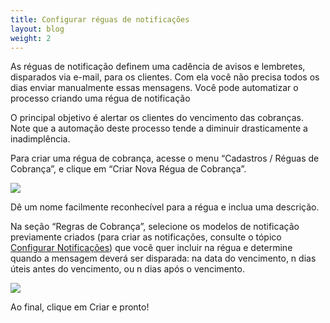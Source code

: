 ```yaml
---
title: Configurar réguas de notificações
layout: blog
weight: 2
---
```

As réguas de notificação definem uma cadência de avisos e lembretes, disparados via e-mail, para os clientes. Com ela você não precisa todos os dias enviar manualmente essas mensagens. Você pode automatizar o processo criando uma régua de notificação

O principal objetivo é alertar os clientes do vencimento das cobranças. Note que a automação deste processo tende a diminuir drasticamente a inadimplência. 

Para criar uma régua de cobrança, acesse o menu “Cadastros / Réguas de Cobrança”, e clique em “Criar Nova Régua de Cobrança”.

![](/images/uploads/image11.png)

Dê um nome facilmente reconhecível para a régua e inclua uma descrição.

Na seção “Regras de Cobrança”, selecione os modelos de notificação previamente criados (para criar as notificações, consulte o tópico [Configurar Notificações](https://docs.google.com/document/d/1psChi3xUnRTthgMP8Ibs6UMBDaQgmrWYey5ikBIobiY/edit#heading=h.qfzdd6ys8bbk)) que você quer incluir na régua e determine quando a mensagem deverá ser disparada: na data do vencimento, n dias úteis antes do vencimento, ou n dias após o vencimento.

![](/images/uploads/image4.png)

Ao final, clique em Criar e pronto!